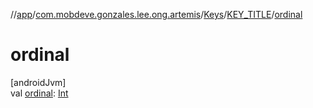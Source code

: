 //[app](../../../../index.md)/[com.mobdeve.gonzales.lee.ong.artemis](../../index.md)/[Keys](../index.md)/[KEY_TITLE](index.md)/[ordinal](ordinal.md)

# ordinal

[androidJvm]\
val [ordinal](ordinal.md): [Int](https://kotlinlang.org/api/latest/jvm/stdlib/kotlin/-int/index.html)
